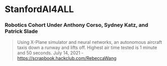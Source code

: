 # StanfordAI4ALL
### Robotics Cohort Under Anthony Corso, Sydney Katz, and Patrick Slade

> Using X-Plane simulator and neural networks, an autonomous aircraft taxis down a runway and lifts off. Highest air time tested is 1 minute and 50 seconds. 
> July 14, 2021 - https://scrapbook.hackclub.com/RebeccaWang 
